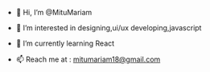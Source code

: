 - 👋 Hi, I’m @MituMariam
- 👀 I’m interested in designing,ui/ux developing,javascript
- 🌱 I’m currently learning React

- 📫 Reach me at : mitumariam18@gmail.com

<!---
MituMariam/MituMariam is a ✨ special ✨ repository because its `README.md` (this file) appears on your GitHub profile.
You can click the Preview link to take a look at your changes.
--->
